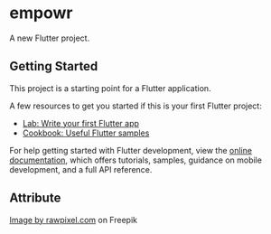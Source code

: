 # empowr

A new Flutter project.

## Getting Started

This project is a starting point for a Flutter application.

A few resources to get you started if this is your first Flutter project:

- [Lab: Write your first Flutter app](https://docs.flutter.dev/get-started/codelab)
- [Cookbook: Useful Flutter samples](https://docs.flutter.dev/cookbook)

For help getting started with Flutter development, view the
[online documentation](https://docs.flutter.dev/), which offers tutorials,
samples, guidance on mobile development, and a full API reference.

## Attribute
<a href="https://www.freepik.com/free-vector/abstract-background_4240408.htm#query=app%20background&position=6&from_view=keyword&track=ais&uuid=f6ebb341-fb6f-4050-a8ea-0ca9f7252690">Image by rawpixel.com</a> on Freepik